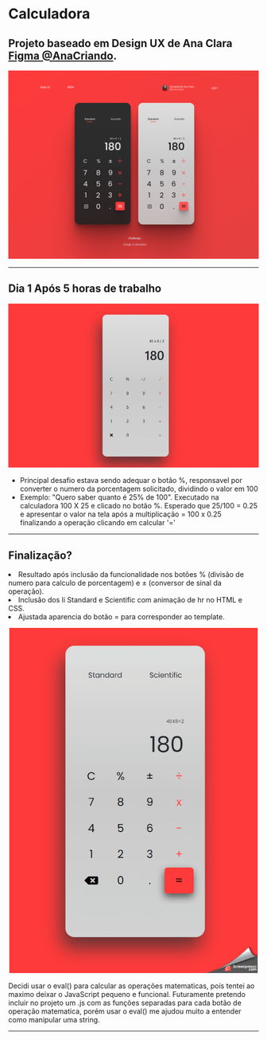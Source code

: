 # Calculadora 

## Projeto baseado em Design UX de Ana Clara [Figma @AnaCriando](https://www.figma.com/file/I0TKs9k0MdAc80l61SjzCE/Calculator-Daily-UI-004-Community?node-id=1%3A2/). 


<p align="center">
  <img alt="" title="calc" src="assets/calc.jpg" width="800px" />
  
</p>

<hr>

## Dia 1 Após 5 horas de trabalho

<p align="center">
  <img alt="" title="calc" src="assets/calculadora08-06-2021.JPG" width="800px" />
</p>

- Principal desafio estava sendo adequar o botão %, responsavel por converter o numero da porcentagem solicitado, dividindo o valor em 100
- Exemplo: "Quero saber quanto é 25% de 100". Executado na calculadora 100 X 25 e clicado no botão %. Esperado que 25/100 = 0.25 e apresentar o valor na tela após a multiplicação = 100 x 0.25 finalizando a operação clicando em calcular '='

<hr>

## Finalização? 

<li> Resultado após inclusão da funcionalidade nos botões % (divisão de numero para calculo de porcentagem) e ± (conversor de sinal da operação). </li>
<li> Inclusão dos li Standard e Scientific com animação de hr no HTML e CSS. </li>
<li> Ajustada aparencia do botão = para corresponder ao template. </li>

<p> </p>

<p align="center">
  <img alt="" title="calc" src="assets/gif/calculado.gif" width="500px" />
</p>

<p> Decidi usar o eval() para calcular as operações matematicas, pois tentei ao maximo deixar o JavaScript pequeno e funcional.
    Futuramente pretendo incluir no projeto um .js com as funções separadas para cada botão de operação matematica, porém usar o eval() me ajudou muito a entender como manipular uma string.

</p>  

<hr>
